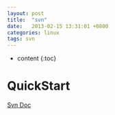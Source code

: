 ```yaml
---
layout: post
title:  "svn"
date:   2013-02-15 13:31:01 +0800
categories: linux
tags: svn
---
```


* content
{:toc}


# QuickStart

[Svn Doc][2]


  [1]: http://mislav.uniqpath.com/2010/07/git-tips/
  [2]: http://git.or.cz/course/svn.html

